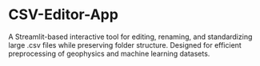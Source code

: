 # CSV-Editor-App
A Streamlit-based interactive tool for editing, renaming, and standardizing large .csv files while preserving folder structure. Designed for efficient preprocessing of geophysics and machine learning datasets. 
